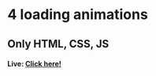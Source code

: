 # 4 loading animations
<h2> Only HTML, CSS, JS </h2>

<h4>Live: <a href="https://neenhila.github.io/4-loading-animations">Click here!</a></h4>

